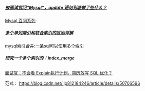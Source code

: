 ##### [被面试官问“Mysql”，update 语句到底做了些什么？](https://zhuanlan.zhihu.com/p/107853769)

[Mysql 百问系列](https://juejin.im/post/5e4f90596fb9a07cc845a451)



##### [多个单列索引和联合索引的区别详解](https://blog.csdn.net/Abysscarry/article/details/80792876)

[mysql索引合并:一条sql可以使用多个索引](https://www.bo56.com/mysql%E7%B4%A2%E5%BC%95%E5%90%88%E5%B9%B6%E4%B8%80%E6%9D%A1sql%E5%8F%AF%E4%BB%A5%E4%BD%BF%E7%94%A8%E5%A4%9A%E4%B8%AA%E7%B4%A2%E5%BC%95/)

##### 研究一个多个索引的：index_merge





## 

[面试官：不会看 Explain执行计划，简历敢写 SQL 优化？](https://mp.weixin.qq.com/s?__biz=MzU0OTE4MzYzMw==&mid=2247489312&idx=1&sn=dd6335aed912f8d3e67b12b5e18aa600&chksm=fbb29edeccc517c8c8dd098e8be92136fc53ba6baf7d11e398054161005827451499ef777810&mpshare=1&scene=1&srcid=&sharer_sharetime=1593143677886&sharer_shareid=9b22e43e0b2fa271c30a1874babe3163&key=a3bcbd976c3062976ee58522fd6907d222bf6f2b4869bfcfab959f6196b3584cc41e4ca8ad3847907746169275c2672e8980f68904ddf9adfe0b8a92b04cda93699d43cd61bbdbf0ec1d17c3cccb8683&ascene=1&uin=MjA2MDU2NjU2MA%3D%3D&devicetype=Windows+10+x64&version=6209007b&lang=en&exportkey=AzT%2B0Dvjdi%2BeMPSAEs%2FUngY%3D&pass_ticket=ZPG7zPQ4uSyKHFjU3Tb6yE9UPoEtAT0vdAOU%2BnDmQL8jafe63Zam7CI03cW2mH2v])

范式：
https://blog.csdn.net/ljp812184246/article/details/50706596

